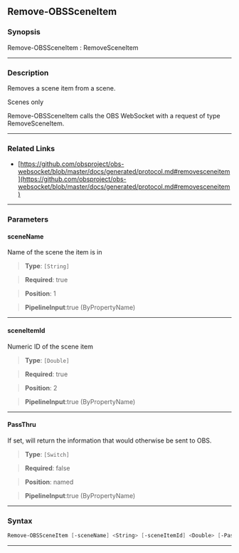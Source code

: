 Remove-OBSSceneItem
-------------------
### Synopsis
Remove-OBSSceneItem : RemoveSceneItem

---
### Description

Removes a scene item from a scene.

Scenes only


Remove-OBSSceneItem calls the OBS WebSocket with a request of type RemoveSceneItem.

---
### Related Links
* [https://github.com/obsproject/obs-websocket/blob/master/docs/generated/protocol.md#removesceneitem](https://github.com/obsproject/obs-websocket/blob/master/docs/generated/protocol.md#removesceneitem)



---
### Parameters
#### **sceneName**

Name of the scene the item is in



> **Type**: ```[String]```

> **Required**: true

> **Position**: 1

> **PipelineInput**:true (ByPropertyName)



---
#### **sceneItemId**

Numeric ID of the scene item



> **Type**: ```[Double]```

> **Required**: true

> **Position**: 2

> **PipelineInput**:true (ByPropertyName)



---
#### **PassThru**

If set, will return the information that would otherwise be sent to OBS.



> **Type**: ```[Switch]```

> **Required**: false

> **Position**: named

> **PipelineInput**:true (ByPropertyName)



---
### Syntax
```PowerShell
Remove-OBSSceneItem [-sceneName] <String> [-sceneItemId] <Double> [-PassThru] [<CommonParameters>]
```
---
